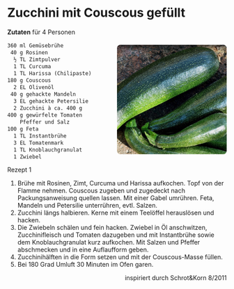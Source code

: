 Zucchini mit Couscous gefüllt
=================

<img align='right' style="margin:5ex 0 1ex 1em;border-radius:8px" width="50%" src="images/Zucchini.jpg">

**Zutaten** für 4 Personen
```
360 ml Gemüsebrühe
 40 g Rosinen
  ½ TL Zimtpulver
  1 TL Curcuma
  1 TL Harissa (Chilipaste)
180 g Couscous
  2 EL Olivenöl
 40 g gehackte Mandeln
  3 EL gehackte Petersilie
  2 Zucchini à ca. 400 g
400 g gewürfelte Tomaten
    Pfeffer und Salz
100 g Feta
  1 TL Instantbrühe
  3 EL Tomatenmark 
  1 TL Knoblauchgranulat
  1 Zwiebel
```
Rezept 1

<ol>
 <li>Brühe mit Rosinen, Zimt, Curcuma und Harissa aufkochen. Topf von der Flamme nehmen. Couscous zugeben und zugedeckt nach Packungsanweisung quellen lassen. Mit einer Gabel umrühren. Feta, Mandeln und Petersilie unterrühren, evtl. Salzen.  
 <li>Zucchini längs halbieren. Kerne mit einem Teelöffel herauslösen und hacken. 
 <li> Die Zwiebeln schälen und fein hacken. Zwiebel in Öl anschwitzen, Zucchinifleisch und Tomaten dazugeben und mit Instantbrühe sowie dem Knoblauchgranulat kurz aufkochen. Mit Salzen und Pfeffer abschmecken und in eine Auflaufform geben.
 <li>Zucchinihälften in die Form setzen und mit der Couscous-Masse füllen.  
 <li>Bei 180 Grad Umluft 30 Minuten im Ofen garen.</li>
</ol>

<p align=right>inspiriert durch Schrot&Korn 8/2011 </p>
